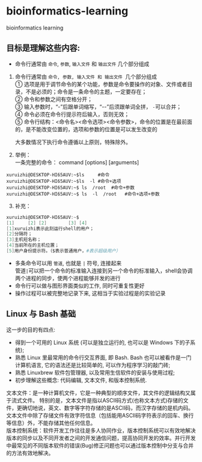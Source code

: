 # bioinformatics-learning
bioinformatics learning

## 目标是理解这些内容:

* 命令行通常由 `命令`, `参数`, `输入文件` 和 `输出文件` 几个部分组成  

1. 命令行通常由 `命令, 参数, 输入文件 和 输出文件 `几个部分组成  
	① 选项是用于调节命令的某个功能，参数是命令要操作的对象、文件或者目录，不是必须的；命令是一条命令的主题，一定要存在；  
	② 命令和参数之间有空格分开；  
	③ 输入参数时，“-”后跟单词缩写，“--”后须跟单词全拼，  `-`可以合并；  
	④ 命令必须在命令行提示符后输入，否则无效；  
    ⑤ 命令行结构：<命令名><命令选项><命令参数>，命令的位置是在最前面的，是不能改变位置的，选项和参数的位置是可以发生改变的

	大多数情况下执行命令遵循以上原则，特殊除外。
 2. 举例：  
一条完整的命令：
command		 [options]    [arguments] 
```ubuntu
xuruizhi@DESKTOP-HI65AUV:~$ls	  #命令
xuruizhi@DESKTOP-HI65AUV:~$ls  -l #命令+选项
xuruizhi@DESKTOP-HI65AUV:~$ ls  /root  #命令+参数
xuruizhi@DESKTOP-HI65AUV:~$ ls  -l  /root	#命令+选项+参数

```
3. 补充：
```powershell
xuruizhi@DESKTOP-HI65AUV:~$
[1]     [2] [2]        [3] [4]
[1]xuruizhi表示此刻运行shell的用户；
[2]分隔符；
[3]主机短名称；
[4]当前所在的主机位置；
[5]用户身份提示符。（$表示普通用户，#表示超级用户）
```






* 多条命令可以用 `管道`, 也就是 `|` 符号, 连接起来  
管道`|`可以把一个命令的标准输入连接到另一个命令的标准输入，shell会协调两个进程的同步，使两个进程能够并发的进行
* 命令行可以做与图形界面类似的工作, 同时可重复性更好
* 操作过程可以被完整地记录下来, 这相当于实验过程是的实验记录




## Linux 与 Bash 基础
这一步的目的有四点:

* 得到一个可用的 Linux 系统 (可以是独立运行的, 也可以是 Windows 下的子系统);
* 熟悉 Linux 里最常用的命令行交互界面, 即 Bash. Bash 也可以被看作是一门计算机语言, 它的语法还是比较简单的, 可以作为程序学习的敲门砖;
* 熟悉 Linuxbrew 软件包管理器, 以及常用生信软件的安装与使用过程;
* 初步理解这些概念: 代码编辑, 文本文件, 和版本控制系统.

文本文件：是一种计算机文件，它是一种典型的顺序文件，其文件的逻辑结构又属于流式文件。
特别的是，文本文件是指以ASCII码方式(也称文本方式)存储的文件，更确切地说，英文、数字等字符存储的是ASCII码，而汉字存储的是机内码。文本文件中除了存储文件有效字符信息（包括能用ASCII码字符表示的回车、换行等信息）外，不能存储其他任何信息。  
版本控制系统：软件开发工作往往是多人协同作业，版本控制系统可以有效地解决版本的同步以及不同开发者之间的开发通信问题，提高协同开发的效率。并行开发中最常见的不同版本软件的错误(Bug)修正问题也可以通过版本控制中分支与合并的方法有效地解决。